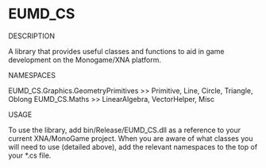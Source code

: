 EUMD_CS
=======

DESCRIPTION

A library that provides useful classes and functions to aid in game development 
on the Monogame/XNA platform.

NAMESPACES

EUMD_CS.Graphics.GeometryPrimitives >> Primitive, Line, Circle, Triangle, Oblong
EUMD_CS.Maths >> LinearAlgebra, VectorHelper, Misc

USAGE

To use the library, add bin/Release/EUMD_CS.dll as a reference to your current
XNA/MonoGame project.
When you are aware of what classes you will need to use (detailed above), add 
the relevant namespaces to the top of your *.cs file.

